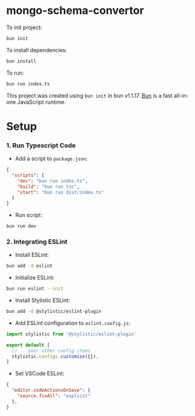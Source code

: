 # mongo-schema-convertor

To init project:

```bash
bun init
```

To install dependencies:

```bash
bun install
```

To run:

```bash
bun run index.ts
```

This project was created using `bun init` in bun v1.1.17. [Bun](https://bun.sh) is a fast all-in-one JavaScript runtime.

# Setup
### 1. Run Typescript Code

- Add a script to `package.json`:

```json
{
  "scripts": {
    "dev": "bun run index.ts",
    "build": "bun run tsc",
    "start": "bun run dist/index.ts"
  }
}
```

- Run script:

```bash
bun run dev
```

### 2. Integrating ESLint

- Install ESLint:

```bash
bun add -d eslint
```

- Initialize ESLint:

```bash
bun run eslint --init
```

- Install Stylistic ESLint:

```bash
bun add -d @stylistic/eslint-plugin
```

- Add ESLint configuration to `eslint.config.js`:

```javascript
import stylistic from '@stylistic/eslint-plugin'

export default [
  // ...your other config items
  stylistic.configs.customize({}),
]
```

- Set VSCode ESLint:

```json
{
  "editor.codeActionsOnSave": {
    "source.fixAll": "explicit"
  },
}
```
